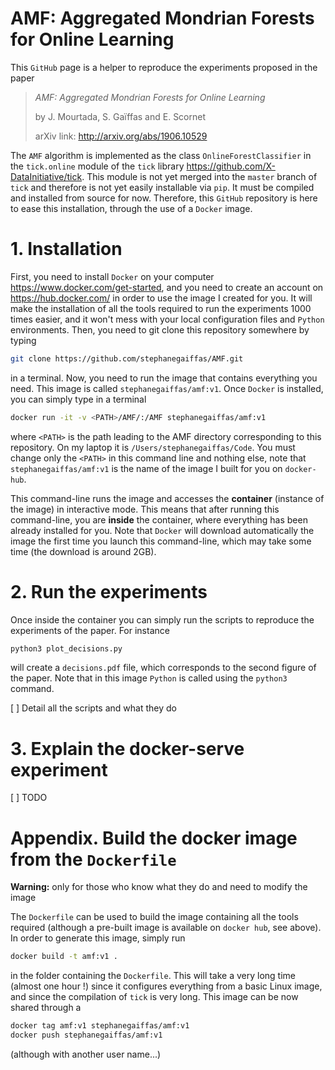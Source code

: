 
# AMF: Aggregated Mondrian Forests for Online Learning

This `GitHub` page is a helper to reproduce the experiments proposed in the paper

> *AMF: Aggregated Mondrian Forests for Online Learning*
> 
> by J. Mourtada, S. Gaïffas and E. Scornet
> 
> arXiv link: http://arxiv.org/abs/1906.10529

The `AMF` algorithm is implemented as the class `OnlineForestClassifier` in the `tick.online` module of the `tick` library https://github.com/X-DataInitiative/tick.
This module is not yet merged into the `master` branch of `tick` and therefore is not yet easily installable via `pip`. It must be compiled and installed from source for now.
Therefore, this `GitHub` repository is here to ease this installation, through the use of a `Docker` image.

# 1. Installation

First, you need to install `Docker` on your computer https://www.docker.com/get-started, and you need to create an account on https://hub.docker.com/ in order to use the image I created for you. It will make the installation of all the tools required to run the experiments 1000 times easier, and it won't mess with your local configuration files and `Python` environments.
Then, you need to git clone this repository somewhere by typing 

```bash
git clone https://github.com/stephanegaiffas/AMF.git
```

in a terminal. Now, you need to run the image that contains everything you need. This image is called `stephanegaiffas/amf:v1`.
Once `Docker` is installed, you can simply type in a terminal

```bash
docker run -it -v <PATH>/AMF/:/AMF stephanegaiffas/amf:v1
```

where `<PATH>` is the path leading to the AMF directory corresponding to this repository. On my laptop it is `/Users/stephanegaiffas/Code`.
You must change only the `<PATH>` in this command line and nothing else, note that `stephanegaiffas/amf:v1` is the name of the image I built for you on
 `docker-hub`.

This command-line runs the image and accesses the **container** (instance of the image) in interactive mode. This means that after running this command-line, you are **inside** the container, where everything has been already installed for you.
Note that `Docker` will download automatically the image the first time you launch this command-line, which may take some time (the download is around 2GB).

# 2. Run the experiments

Once inside the container you can simply run the scripts to reproduce the experiments of the paper. For instance

```bash
python3 plot_decisions.py
```

will create a `decisions.pdf` file, which corresponds to the second figure of the paper. Note that in this image `Python` is called using the `python3` command.

[ ] Detail all the scripts and what they do

# 3. Explain the docker-serve experiment

[ ] TODO

# Appendix. Build the docker image from the `Dockerfile`

**Warning:** only for those who know what they do and need to modify the image

The `Dockerfile` can be used to build the image containing all the tools required (although a pre-built image is available on `docker hub`, see above).
In order to generate this image, simply run

```bash
docker build -t amf:v1 .
```

in the folder containing the `Dockerfile`. This will take a very long time (almost one hour !) since it configures everything from a basic Linux image, and since the compilation of `tick` is very long.
This image can be now shared through a

```bash
docker tag amf:v1 stephanegaiffas/amf:v1
docker push stephanegaiffas/amf:v1
```

(although with another user name...)

